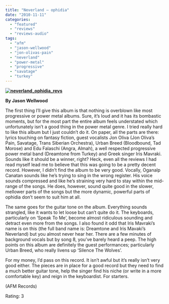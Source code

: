 ```yaml
---
title: "Neverland – ophidia"
date: "2010-11-11"
categories: 
  - "featured"
  - "reviews"
  - "reviews-audio"
tags: 
  - "afm"
  - "jason-wellwood"
  - "jon-olivas-pain"
  - "neverland"
  - "power-metal"
  - "progressive"
  - "savatage"
  - "turkey"
---
```


**[![](http://www.hellbound.ca/wp-content/uploads/2010/11/neverland_ophidia_revs.jpg "neverland_ophidia_revs")](http://www.hellbound.ca/wp-content/uploads/2010/11/neverland_ophidia_revs.jpg)**

**By Jason Wellwood**

The first thing I’ll give this album is that nothing is overblown like most progressive or power metal albums. Sure, it’s loud and it has its bombastic moments, but for the most part the entire album feels understated which unfortunately isn’t a good thing in the power metal genre. I tried really hard to like this album but I just couldn’t do it. On paper, all the parts are there: lyrics touching on fantasy fiction, guest vocalists Jon Oliva (Jon Oliva’s Pain, Savatage, Trans Siberian Orchestra), Urban Breed (Bloodbound, Tad Morose) and Edu Falaschi (Angra, Almah), a well respected progressive power metal band (Dreamtone from Turkey) and Greek singer Iris Mavraki. Sounds like it should be a winner, right? Heck, even all the reviews I had read myself lead me to believe that this was going to be a pretty decent record. However, I didn’t find the album to be very good. Vocally, Oganalp Canatan sounds like he’s trying to sing in the wrong register. His voice sounds compressed and like he’s straining very hard to stay within the mid-range of the songs. He does, however, sound quite good in the slower, mellower parts of the songs but the more dynamic, powerful parts of ophidia don’t seem to suit him at all.

The same goes for the guitar tone on the album. Everything sounds strangled, like it wants to let loose but can’t quite do it. The keyboards, particularly on ‘Speak To Me’, become almost ridiculous sounding and detract even more from the songs. I also found it odd that Iris Mavraki’s name is on this (the full band name is: Dreamtone and Iris Mavaki’s Neverland) but you almost never hear her. There are a few minutes of background vocals but by song 8, you’ve barely heard a peep. The high points on this album are definitely the guest performances; particularly Urban Breed, who really livens up ‘Silence The Wolves’.

For my money, I’d pass on this record. It isn’t awful but it’s really isn’t very good either. The pieces are in place for a good record but they need to find a much better guitar tone, help the singer find his niche (or write in a more comfortable key) and reign in the keyboardist. For starters.

(AFM Records)

Rating: 3
